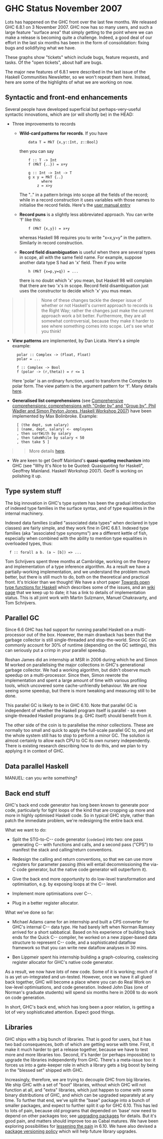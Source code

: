 # GHC Status November 2007


Lots has happened on the GHC front over the last few months.  We
released GHC 6.8.1 on 3 November 2007.  GHC now has so many users, and
such a large feature "surface area" that simply getting to the point
where we can make a release is becoming quite a challenge.  Indeed, a
good deal of our effort in the last six months has been in the form of
consolidation: fixing bugs and solidifying what we have.  

[](/trac/ghc/attachment/wiki/Status/Nov07/rolling_average.png)

[](/trac/ghc/attachment/wiki/Status/Nov07/totals.png)


These graphs show "tickets" which include bugs, feature requests, and tasks.  Of the "open tickets", about half are bugs.  


The major new features of 6.8.1 were described in the last issue
of the Haskell Communities Newsletter, so we won't repeat them here.
Instead, here are some of the highlights of what we are working on now.

## Syntactic and front-end enhancements


Several people have developed superficial but perhaps-very-useful
syntactic innovations, which are (or will shortly be) in the HEAD:

- Three improvements to records

  - **Wild-card patterns for records**.  If you have

    ```wiki
    	data T = MkT {x,y::Int, z::Bool}
    ```

    then you can say

    ```wiki
    	f :: T -> Int
    	f (MkT {..}) = x+y

    	g :: Int -> Int -> T
    	g x y = MkT {..}
    	      where
    		z = x>y
    ```

    The ".." in a pattern brings into scope all the fields of the
    record; while in a record construction it uses variables with
    those names to initialise the record fields. Here's the [user manual entry](http://www.haskell.org/ghc/dist/current/docs/users_guide/syntax-extns.html#record-wildcards)
  - **Record puns** is a slightly less abbreviated approach. You can write 'f' like this:

    ```wiki
     	f (MkT {x,y}) = x+y
    ```

    whereas Haskell 98 requires you to write "x=x,y=y" in the pattern. Similarly 
    in record construction.
  - **Record field disambiguation** is useful when there are several types in
    scope, all with the same field name.  For example, suppose another data type S
    had an 'x' field. Then if you write

    ```wiki
     	h (MkT {x=p,y=q}) = ...
    ```

    there is no doubt which 'x' you mean, but Haskell 98 will complain that there
    are two 'x's in scope.  Record field disambiguation just uses the constructor
    to decide which 'x' you mus mean.

> > >
> > > None of these changes tackle the deeper issue of whether or not
> > > Haskell's current approach to records is the Right Way; rather the
> > > changes just make the current approach work a bit better. 
> > > Furthermore, they are all somewhat controversial, because they make it
> > > harder to see where something comes into scope.  Let's see what you think!

- **View patterns** are implemented, by Dan Licata. Here's a simple example:

  ```wiki
  	polar :: Complex -> (Float, Float)
  	polar = ...
  	
   	f :: Complex -> Bool
  	f (polar -> (r,theta)) = r <= 1
  ```

  Here 'polar' is an ordinary function, used to transform the Complex to polar form.  The view pattern is the argument pattern for 'f'.  Many details [ here](http://hackage.haskell.org/trac/ghc/wiki/ViewPatterns).

- **Generalised list comprehensions** (see [ Comprehensive comprehensions: comprehensions with "Order by" and "Group by", Phil Wadler and Simon Peyton Jones, Haskell Workshop 2007](http://research.microsoft.com/%7Esimonpj/papers/list-comp/index.htm)) have been implemented by Max Bolinbroke.  Example:

  ```wiki
  	[ (the dept, sum salary)
  	| (name, dept, salary) <- employees
  	, then sortWith by salary
  	, then takeWhile by salary < 50
  	, then take 5 ]
  ```

> >
> > More details [ here](http://hackage.haskell.org/trac/ghc/wiki/SQLLikeComprehensions).

- We are keen to get Geoff Mainland's **quasi-quoting mechanism** into
  GHC (see "Why It's Nice to be Quoted: Quasiquoting for Haskell",
  Geoffrey Mainland. Haskell Workshop 2007).  Geoff is working on 
  polishing it up.

## Type system stuff


The big innovation in GHC's type system has been the gradual
introduction of indexed type families in the surface syntax, and of
type equalities in the internal machinery.  


Indexed data families (called "associated data types" when
declared in type classes) are fairly simple, and they work fine
in GHC 6.8.1.  Indexed type families (aka "associated type synonyms")
are a different kettle of fish, especially when combined with
the ability to mention type equalities in overloaded types, thus:

```wiki
  f :: forall a b. (a ~ [b]) => ...
```


Tom Schrijvers spent three months at Cambridge, working on
the theory and implementation of a type inference algorithm. As 
a result we have a partially-working implementation, and we 
understand the problem much better, but there is still much to
do, both on the theoretical and practical front.  It's trickier
than we thought!  We have a short paper [ Towards open type functions for Haskell](http://research.microsoft.com/%7Esimonpj/papers/assoc-types/index.htm) which
describes some of the issues, and an [ wiki page](http://hackage.haskell.org/trac/ghc/wiki/TypeFunctions) that we keep up to date; it has a link to details of implementation status.  This is all joint work with
Martin Sulzmann, Manuel Chakravarty, and Tom Schrijvers.

## Parallel GC


Since 6.6 GHC has had support for running parallel Haskell on a multi-processor out of the box.  However, the main drawback has been that the garbage collector is still single-threaded and stop-the-world.  Since GC can commonly account for 30% of runtime (depending on the GC settings), this can seriously put a crimp in your parallel speedup.


Roshan James did an internship at MSR in 2006 during which he and Simon M worked on parallelising the major collections in GHC's generational garbage collector.  We had a working algorithm, but didn't observe much speedup on a multi-processor.  Since then, Simon rewrote the implementation and spent a large amount of time with various profiling tools, which uncovered some cache-unfriendly behaviour.  We are now seeing some speedup, but there is more tweaking and measuring still to be done.


This parallel GC is likely to be in GHC 6.10.  Note that parallel GC is independent of whether the Haskell program itself is parallel - so even single-threaded Haskell programs (e.g. GHC itself) should benefit from it.


The other side of the coin is to parallelise the *minor* collections.  These are normally too small and quick to apply the full-scale parallel GC to, and yet the whole system still has to stop to perform a minor GC.  The solution is almost certainly to allow each CPU to GC its own nursery independently.  There is existing research describing how to do this, and we plan to try applying it in context of GHC.

## Data parallel Haskell


MANUEL: can you write something?

## Back end stuff


GHC's back end code generator has long been known to generate poor code, particularly 
for tight loops of the kind that are cropping up more and more in highly optimised
Haskell code.  So in typical GHC style, rather than patch the immediate problem, we're redesigning
the entire back end.


What we want to do:

- Split the STG-to-C-- code generator (`codeGen`) into two: one pass
  generating C-- with functions and calls, and a second pass ("CPS") to 
  manifest the stack and calling/return conventions.

- Redesign the calling and return conventions, so that we can use more
  registers for parameter passing (this will entail decommissioning the
  via-C code generator, but the native code generator will outperform it).

- Give the back end more opportunity to do low-level transformation and
  optimisation, e.g. by exposing loops at the C-- level.

- Implement more optimisations over C--.

- Plug in a better register allocator.


What we've done so far:

- Michael Adams came for an internship and built a CPS converter
  for GHC's internal C-- data type.  He had barely left when Norman
  Ramsey arrived for a short sabbatical.  Based on his experience of
  building back ends for the Quick C-- compiler, he worked on a new
  zipper-based data structure to represent C-- code, and a sophisticated
  dataflow framework so that you can write new dataflow analyses in 
  30 mins.  

- Ben Lippmeir spent his internship building a graph-colouring,
  coalescing register allocator for GHC's native code generator.


As a result, we now have *lots* of new code.  Some of it is working;
much of it is as yet un-integrated and un-tested.  However, once we
have it all glued back together, GHC will become a place where you can
do Real Work on low-level optimisations, and code generation.  Indeed
John Dias (one of Norman's graduate students) will spend six months here
in 2008 to do work on code generation.


In short, GHC's back end, which has long been a poor relation, is
getting a lot of very sophisticated attention. Expect good things.

## Libraries


GHC ships with a big bunch of libraries.  That is good for users, but
it has two bad consequences, both of which are getting worse with
time.  First, it make it much harder to get a release together,
because we have to test more and more libraries too.  Second, it's
harder (or perhaps impossible) to upgrade the libraries independently
from GHC.  There's a meta-issue too: it forces us into a gate-keeper
role in which a library gets a big boost by being in the "blessed set"
shipped with GHC.


Increasingly, therefore, we are trying to decouple GHC from big
libraries.  We ship GHC with a set of "boot" libraries, without which
GHC will not function at all, and "extra" libraries, which just happen
to come with some binary distributions of GHC, and which can be upgraded
separately at any time.
To further that end, we've split the "base" package into a bunch of
smaller packages, and expect to further split it up for GHC 6.10.
This has led to lots of pain, because old programs
that depended on 'base' now need to depend on other packages too;
see [ upgrading packages](http://www.haskell.org/haskellwiki/Upgrading_packages) for details.  But
it's good pain, and matters should improve too as Cabal matures.  We have been exploring possibilities for [lessening the pain](package-compatibility) in 6.10.  We
have also devised a
[ package versioning policy](http://www.haskell.org/haskellwiki/Package_versioning_policy)
which will help future library upgrades.  
